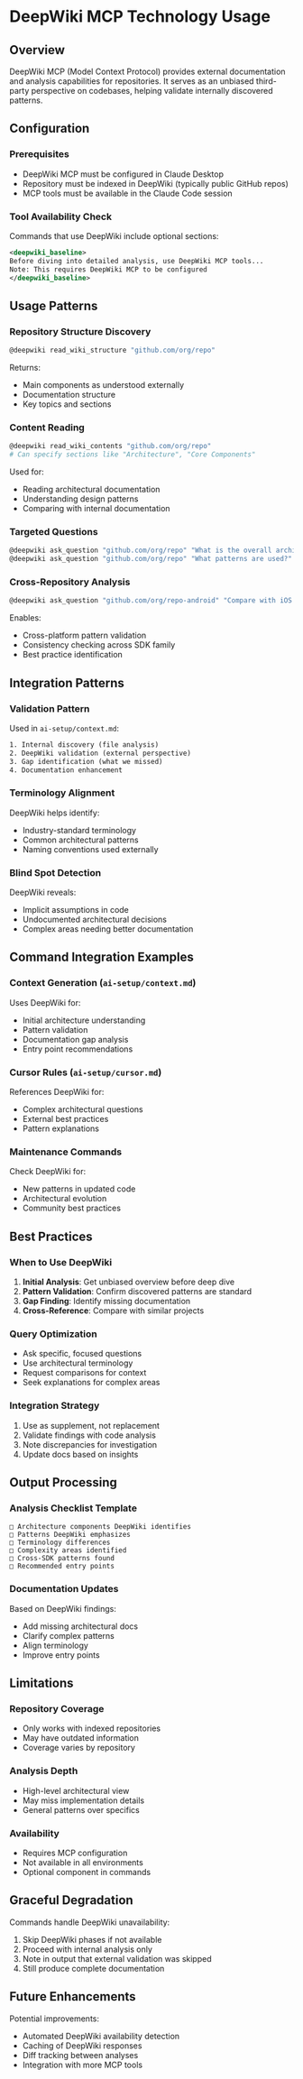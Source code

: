 # DeepWiki MCP Technology Usage

## Overview
DeepWiki MCP (Model Context Protocol) provides external documentation and analysis capabilities for repositories. It serves as an unbiased third-party perspective on codebases, helping validate internally discovered patterns.

## Configuration

### Prerequisites
- DeepWiki MCP must be configured in Claude Desktop
- Repository must be indexed in DeepWiki (typically public GitHub repos)
- MCP tools must be available in the Claude Code session

### Tool Availability Check
Commands that use DeepWiki include optional sections:
```xml
<deepwiki_baseline>
Before diving into detailed analysis, use DeepWiki MCP tools...
Note: This requires DeepWiki MCP to be configured
</deepwiki_baseline>
```

## Usage Patterns

### Repository Structure Discovery
```bash
@deepwiki read_wiki_structure "github.com/org/repo"
```
Returns:
- Main components as understood externally
- Documentation structure
- Key topics and sections

### Content Reading
```bash
@deepwiki read_wiki_contents "github.com/org/repo"
# Can specify sections like "Architecture", "Core Components"
```
Used for:
- Reading architectural documentation
- Understanding design patterns
- Comparing with internal documentation

### Targeted Questions
```bash
@deepwiki ask_question "github.com/org/repo" "What is the overall architecture?"
@deepwiki ask_question "github.com/org/repo" "What patterns are used?"
```

### Cross-Repository Analysis
```bash
@deepwiki ask_question "github.com/org/repo-android" "Compare with iOS version"
```
Enables:
- Cross-platform pattern validation
- Consistency checking across SDK family
- Best practice identification

## Integration Patterns

### Validation Pattern
Used in `ai-setup/context.md`:
```xml
1. Internal discovery (file analysis)
2. DeepWiki validation (external perspective)
3. Gap identification (what we missed)
4. Documentation enhancement
```

### Terminology Alignment
DeepWiki helps identify:
- Industry-standard terminology
- Common architectural patterns
- Naming conventions used externally

### Blind Spot Detection
DeepWiki reveals:
- Implicit assumptions in code
- Undocumented architectural decisions
- Complex areas needing better documentation

## Command Integration Examples

### Context Generation (`ai-setup/context.md`)
Uses DeepWiki for:
- Initial architecture understanding
- Pattern validation
- Documentation gap analysis
- Entry point recommendations

### Cursor Rules (`ai-setup/cursor.md`)
References DeepWiki for:
- Complex architectural questions
- External best practices
- Pattern explanations

### Maintenance Commands
Check DeepWiki for:
- New patterns in updated code
- Architectural evolution
- Community best practices

## Best Practices

### When to Use DeepWiki
1. **Initial Analysis**: Get unbiased overview before deep dive
2. **Pattern Validation**: Confirm discovered patterns are standard
3. **Gap Finding**: Identify missing documentation
4. **Cross-Reference**: Compare with similar projects

### Query Optimization
- Ask specific, focused questions
- Use architectural terminology
- Request comparisons for context
- Seek explanations for complex areas

### Integration Strategy
1. Use as supplement, not replacement
2. Validate findings with code analysis
3. Note discrepancies for investigation
4. Update docs based on insights

## Output Processing

### Analysis Checklist Template
```
□ Architecture components DeepWiki identifies
□ Patterns DeepWiki emphasizes
□ Terminology differences
□ Complexity areas identified
□ Cross-SDK patterns found
□ Recommended entry points
```

### Documentation Updates
Based on DeepWiki findings:
- Add missing architectural docs
- Clarify complex patterns
- Align terminology
- Improve entry points

## Limitations

### Repository Coverage
- Only works with indexed repositories
- May have outdated information
- Coverage varies by repository

### Analysis Depth
- High-level architectural view
- May miss implementation details
- General patterns over specifics

### Availability
- Requires MCP configuration
- Not available in all environments
- Optional component in commands

## Graceful Degradation

Commands handle DeepWiki unavailability:
1. Skip DeepWiki phases if not available
2. Proceed with internal analysis only
3. Note in output that external validation was skipped
4. Still produce complete documentation

## Future Enhancements

Potential improvements:
- Automated DeepWiki availability detection
- Caching of DeepWiki responses
- Diff tracking between analyses
- Integration with more MCP tools